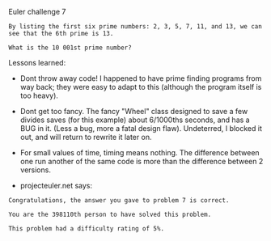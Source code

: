 Euler challenge 7

``` 
By listing the first six prime numbers: 2, 3, 5, 7, 11, and 13, we can see that the 6th prime is 13.

What is the 10 001st prime number?
```

Lessons learned:
* Dont throw away code! I happened to have prime finding programs from way back; they were easy to adapt to this (although the program itself is too heavy).
* Dont get too fancy.  The fancy "Wheel" class designed to save a few divides saves (for this example) about 6/1000ths seconds, and has a BUG in it.  (Less a bug, more a fatal design flaw). Undeterred, I blocked it out, and will return to rewrite it later on.
* For small values of time, timing means nothing.  The difference between one run another of the same code is more than the difference between 2 versions. 

* projecteuler.net says:

```
Congratulations, the answer you gave to problem 7 is correct.

You are the 398110th person to have solved this problem.

This problem had a difficulty rating of 5%.
```
